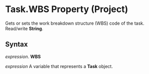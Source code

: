 
# Task.WBS Property (Project)

Gets or sets the work breakdown structure (WBS) code of the task. Read/write  **String**.


## Syntax

 _expression_. **WBS**

 _expression_ A variable that represents a **Task** object.

